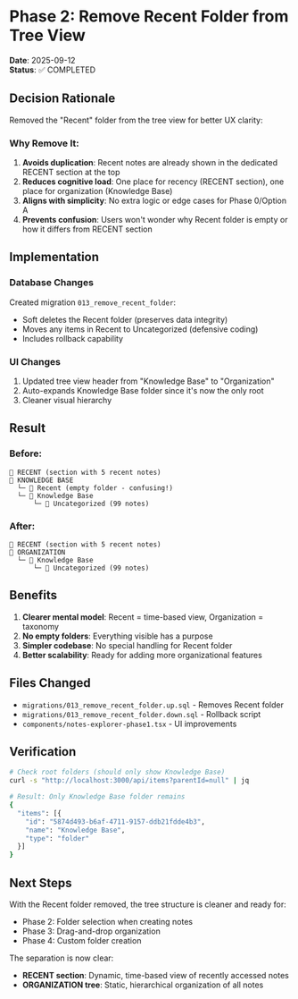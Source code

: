 # Phase 2: Remove Recent Folder from Tree View

**Date**: 2025-09-12  
**Status**: ✅ COMPLETED

## Decision Rationale

Removed the "Recent" folder from the tree view for better UX clarity:

### Why Remove It:
1. **Avoids duplication**: Recent notes are already shown in the dedicated RECENT section at the top
2. **Reduces cognitive load**: One place for recency (RECENT section), one place for organization (Knowledge Base)
3. **Aligns with simplicity**: No extra logic or edge cases for Phase 0/Option A
4. **Prevents confusion**: Users won't wonder why Recent folder is empty or how it differs from RECENT section

## Implementation

### Database Changes
Created migration `013_remove_recent_folder`:
- Soft deletes the Recent folder (preserves data integrity)
- Moves any items in Recent to Uncategorized (defensive coding)
- Includes rollback capability

### UI Changes
1. Updated tree view header from "Knowledge Base" to "Organization"
2. Auto-expands Knowledge Base folder since it's now the only root
3. Cleaner visual hierarchy

## Result

### Before:
```
📁 RECENT (section with 5 recent notes)
📁 KNOWLEDGE BASE
  └─ 📁 Recent (empty folder - confusing!)
  └─ 📁 Knowledge Base
      └─ 📁 Uncategorized (99 notes)
```

### After:
```
📁 RECENT (section with 5 recent notes)
📁 ORGANIZATION
  └─ 📁 Knowledge Base
      └─ 📁 Uncategorized (99 notes)
```

## Benefits

1. **Clearer mental model**: Recent = time-based view, Organization = taxonomy
2. **No empty folders**: Everything visible has a purpose
3. **Simpler codebase**: No special handling for Recent folder
4. **Better scalability**: Ready for adding more organizational features

## Files Changed

- `migrations/013_remove_recent_folder.up.sql` - Removes Recent folder
- `migrations/013_remove_recent_folder.down.sql` - Rollback script
- `components/notes-explorer-phase1.tsx` - UI improvements

## Verification

```bash
# Check root folders (should only show Knowledge Base)
curl -s "http://localhost:3000/api/items?parentId=null" | jq

# Result: Only Knowledge Base folder remains
{
  "items": [{
    "id": "5874d493-b6af-4711-9157-ddb21fdde4b3",
    "name": "Knowledge Base",
    "type": "folder"
  }]
}
```

## Next Steps

With the Recent folder removed, the tree structure is cleaner and ready for:
- Phase 2: Folder selection when creating notes
- Phase 3: Drag-and-drop organization
- Phase 4: Custom folder creation

The separation is now clear:
- **RECENT section**: Dynamic, time-based view of recently accessed notes
- **ORGANIZATION tree**: Static, hierarchical organization of all notes